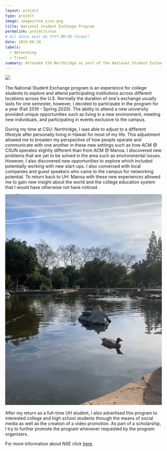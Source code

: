 ```yaml
---
layout: project
type: project
image: images/nse_icon.png
title: National Student Exchange Program
permalink: projects/nse
# All dates must be YYYY-MM-DD format!
date: 2019-08-20
labels:
  - Networking
  - Travel
summary: Attended CSU Northridge as part of the National Student Exchange Program.
---
```


<img class="ui medium right floated rounded image" src="../images/nse_1.png">


The National Student Exchange program is an experience for college students to explore and attend participating institutions across different locations across the U.S.  Normally the duration of one's exchange usually lasts for one semester, however, I decided to participate in the program for a year (Fall 2019 - Spring 2020).  The ability to attend a new university provided unique opportunities such as living in a new environment, meeting new individuals, and participating in events exclusive to the campus. 

During my time at CSU: Northridge, I was able to adjust to a different lifestyle after personally living in Hawaii for most of my life.  This adjustment allowed me to broaden my perspective of how people operate and communicate with one another in these new settings such as how  ACM @ CSUN operates slightly different than from ACM @ Manoa.  I discovered new problems that are yet to be solved in the area such as environmental issues.  However, I also discovered new opportunities to explore which included potentially working with new start-ups.  I also conversed with local companies and guest speakers who came to the campus for networking potential.  To return back to UH: Manoa with these new experiences allowed me to gain new insight about the world and the college education system that I would have otherwise not have noticed.

<img class="ui small left floated rounded image" src="../images/nse_2.png">

After my return as a full-time UH student, I also advertised this program to interested college and high school students through the means of social media as well as the creation of a video promotion.  As part of a scholarship, I try to further promote the program whenever requested by the program organizers.


For more information about NSE click [here](https://www.nse.org/).




